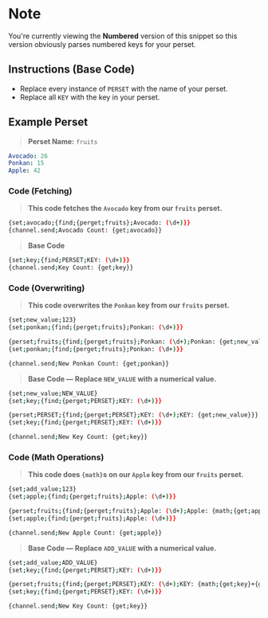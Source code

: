 # Note
You're currently viewing the **Numbered** version of this snippet so this version obviously parses numbered keys for your perset.

## Instructions (Base Code)
- Replace every instance of `PERSET` with the name of your perset.
- Replace all `KEY` with the key in your perset.

## Example Perset
> **Perset Name:** `fruits`
```yaml
Avocado: 26
Ponkan: 15
Apple: 42
```

### Code (Fetching)
> **This code fetches the `Avocado` key from our `fruits` perset.**
```sh
{set;avocado;{find;{perget;fruits};Avocado: (\d+)}}
{channel.send;Avocado Count: {get;avocado}}
```
> **Base Code**
```sh
{set;key;{find;PERSET;KEY: (\d+)}}
{channel.send;Key Count: {get;key}}
```



### Code (Overwriting)
> **This code overwrites the `Ponkan` key from our `fruits` perset.**
```sh
{set;new_value;123}
{set;ponkan;{find;{perget;fruits};Ponkan: (\d+)}}

{perset;fruits;{find;{perget;fruits};Ponkan: (\d+);Ponkan: {get;new_value}}}
{set;ponkan;{find;{perget;fruits};Ponkan: (\d+)}}

{channel.send;New Ponkan Count: {get;ponkan}}
```
> **Base Code — Replace `NEW_VALUE` with a numerical value.**
```sh
{set;new_value;NEW_VALUE}
{set;key;{find;{perget;PERSET};KEY: (\d+)}}

{perset;PERSET;{find;{perget;PERSET};KEY: (\d+);KEY: {get;new_value}}}
{set;key;{find;{perget;PERSET};KEY: (\d+)}}

{channel.send;New Key Count: {get;key}}
```



### Code (Math Operations)
> **This code does `{math}`s on our `Apple` key from our `fruits` perset.**
```sh
{set;add_value;123}
{set;apple;{find;{perget;fruits};Apple: (\d+)}}

{perset;fruits;{find;{perget;fruits};Apple: (\d+);Apple: {math;{get;apple}+{get;add_value}}}}
{set;apple;{find;{perget;fruits};Apple: (\d+)}}

{channel.send;New Apple Count: {get;apple}}
```
> **Base Code — Replace `ADD_VALUE` with a numerical value.**
```sh
{set;add_value;ADD_VALUE}
{set;key;{find;{perget;PERSET};KEY: (\d+)}}

{perset;fruits;{find;{perget;PERSET};KEY: (\d+);KEY: {math;{get;key}+{get;add_value}}}}
{set;key;{find;{perget;PERSET};KEY: (\d+)}}

{channel.send;New Key Count: {get;key}}
```
